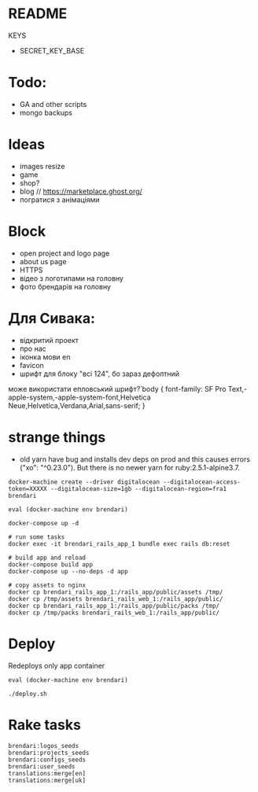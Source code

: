 # README

KEYS
* SECRET_KEY_BASE


# Todo:
* GA and other scripts
* mongo backups

# Ideas
* images resize
* game
* shop?
* blog // https://marketplace.ghost.org/
* погратися з анімаціями

# Block
* open project and logo page
* about us page
* HTTPS
* відео з логотипами на головну
* фото брендарів на головну

# Для Сивака:
- відкритий проект
- про нас
- іконка мови en
- favicon
- шрифт для блоку "всі 124", бо зараз дефолтний

може використати епловський шрифт?́
body {
font-family: SF Pro Text,-apple-system,-apple-system-font,Helvetica Neue,Helvetica,Verdana,Arial,sans-serif;
}

# strange things
* old yarn have bug and installs dev deps on prod and this causes errors ("xo": "^0.23.0"). But there is no newer yarn for ruby:2.5.1-alpine3.7.


```
docker-machine create --driver digitalocean --digitalocean-access-token=XXXXX --digitalocean-size=1gb --digitalocean-region=fra1 brendari

eval (docker-machine env brendari)

docker-compose up -d

# run some tasks
docker exec -it brendari_rails_app_1 bundle exec rails db:reset

# build app and reload
docker-compose build app
docker-compose up --no-deps -d app

# copy assets to nginx
docker cp brendari_rails_app_1:/rails_app/public/assets /tmp/
docker cp /tmp/assets brendari_rails_web_1:/rails_app/public/
docker cp brendari_rails_app_1:/rails_app/public/packs /tmp/
docker cp /tmp/packs brendari_rails_web_1:/rails_app/public/

```

# Deploy
Redeploys only app container
```
eval (docker-machine env brendari)

./deploy.sh
```

# Rake tasks
```
brendari:logos_seeds
brendari:projects_seeds
brendari:configs_seeds
brendari:user_seeds
translations:merge[en]
translations:merge[uk]
```
